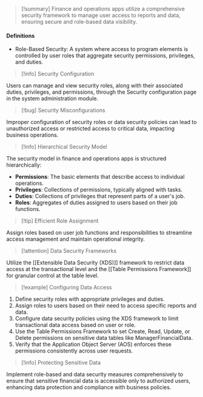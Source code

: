 >[!summary]
>Finance and operations apps utilize a comprehensive security framework to manage user access to reports and data, ensuring secure and role-based data visibility.

#### Definitions
- Role-Based Security: A system where access to program elements is controlled by user roles that aggregate security permissions, privileges, and duties.

>[!info] Security Configuration

Users can manage and view security roles, along with their associated duties, privileges, and permissions, through the Security configuration page in the system administration module.

>[!bug] Security Misconfigurations

Improper configuration of security roles or data security policies can lead to unauthorized access or restricted access to critical data, impacting business operations.

>[!info] Hierarchical Security Model

The security model in finance and operations apps is structured hierarchically:
- **Permissions**: The basic elements that describe access to individual operations.
- **Privileges**: Collections of permissions, typically aligned with tasks.
- **Duties**: Collections of privileges that represent parts of a user's job.
- **Roles**: Aggregates of duties assigned to users based on their job functions.

>[!tip] Efficient Role Assignment

Assign roles based on user job functions and responsibilities to streamline access management and maintain operational integrity.

>[!attention] Data Security Frameworks

Utilize the [[Extensible Data Security (XDS)]] framework to restrict data access at the transactional level and the [[Table Permissions Framework]] for granular control at the table level.

>[!example] Configuring Data Access

1. Define security roles with appropriate privileges and duties.
2. Assign roles to users based on their need to access specific reports and data.
3. Configure data security policies using the XDS framework to limit transactional data access based on user or role.
4. Use the Table Permissions Framework to set Create, Read, Update, or Delete permissions on sensitive data tables like ManagerFinancialData.
5. Verify that the Application Object Server (AOS) enforces these permissions consistently across user requests.

>[!info] Protecting Sensitive Data

Implement role-based and data security measures comprehensively to ensure that sensitive financial data is accessible only to authorized users, enhancing data protection and compliance with business policies.